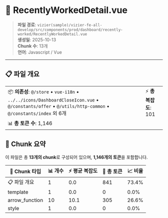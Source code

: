 # 📄 RecentlyWorkedDetail.vue

> **파일 경로**: `vizier(sample)/vizier-fe-all-develop/src/components/prod/dashboard/recently-worked/RecentlyWorkedDetail.vue`  
> **생성일**: 2025-10-13  
> **Chunk 수**: 13개  
> **언어**: Javascript / Vue
---





## 📋 파일 개요

| | |
|--|--|
| 📦 **의존성**: `@/store` • `vue-i18n` • `../../icons/DashboardCloseIcon.vue` • `@/constants/offer` • `@/utils/http-common` • `@/constants/index` 외 6개 | ⚡ **총 복잡도**: 101 |
| 📊 **총 토큰 수**: 1,146 |  |






## 🧩 Chunk 요약

이 파일은 총 **13개의 chunk**로 구성되어 있으며, **1,146개의 토큰**을 포함합니다.

| 🧩 Chunk 타입 | 📊 개수 | ⚡ 평균 복잡도 | 📝 총 토큰 | 📈 비율 |
|---------------|--------|-------------|----------|--------|
| 📋 파일 개요 | 1 | 0.0 | 841 | 73.4% |
| template | 1 | 0.0 | 0 | 0.0% |
| arrow_function | 10 | 10.1 | 305 | 26.6% |
| style | 1 | 0.0 | 0 | 0.0% |

